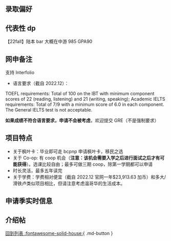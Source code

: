 ## 录取偏好

## 代表性 dp

【22fall】陆本 bar 大概在中游 985 GPA90

## 网申备注

支持 Interfolio

- 语言要求（截自 2022.12）：

TOEFL requirements: Total of 100 on the IBT with minimum component scores of 22 (reading, listening) and 21 (writing, speaking);
Academic IELTS requirements: Total of 7/9 with a minimum score of 6.0 in each component. The General IELTS test is not acceptable.

**如果成绩不符合语言要求，申请不会被考虑**，欢迎提交 GRE（不是强制要求）

## 项目特点

- 关于枫叶卡：毕业即可走 bcpnp 申请枫叶卡，移民之选
- 关于 Co-op: 有 coop 机会（**注意：该机会需要入学之后进行面试之后才有可能获得**）。选课比较自由；最多可做三期 coop，除第一学期都可以申请
- 时长灵活，最多五年读完
- 关于学费：学费相对便宜（截自 2022.12 官网一年$23,913.63 加币）和多大/滑铁卢类似项目相比，但请注意考虑温哥华的生活成本。

## 申请季实时信息

## 介绍帖

[回到列表 :fontawesome-solid-house:](选校梯度.md){ .md-button }
